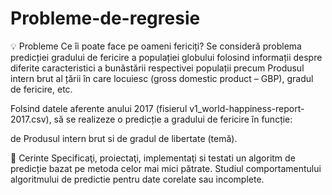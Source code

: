 # Probleme-de-regresie
💡 Probleme
Ce îi poate face pe oameni fericiți? Se consideră problema predicției gradului de fericire a populației globului folosind informații despre diferite caracteristici a bunăstării respectivei populații precum Produsul intern brut al țării în care locuiesc (gross domestic product – GBP), gradul de fericire, etc.

Folsind datele aferente anului 2017 (fisierul v1_world-happiness-report-2017.csv), să se realizeze o predicție a gradului de fericire în funcție:

de Produsul intern brut si de gradul de libertate (temă).



📝 Cerinte
Specificaţi, proiectaţi, implementaţi si testati un algoritm de predicție bazat pe metoda celor mai mici pătrate.
Studiul comportamentului algoritmului de predictie pentru date corelate sau incomplete.

